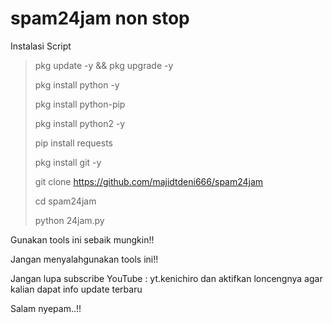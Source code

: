 # spam24jam non stop

Instalasi Script

>pkg update -y && pkg upgrade -y
>
>pkg install python -y
>
>pkg install python-pip
>
>pkg install python2 -y
>
>pip install requests
>
>pkg install git -y
>
>git clone https://github.com/majidtdeni666/spam24jam
>
>cd spam24jam
>
>python 24jam.py



Gunakan tools ini sebaik mungkin!! 

Jangan menyalahgunakan tools ini!!

Jangan lupa subscribe YouTube : yt.kenichiro dan aktifkan loncengnya agar kalian dapat info update terbaru

Salam nyepam..!!
